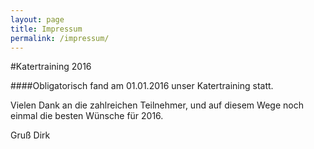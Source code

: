 ```yaml
---
layout: page
title: Impressum
permalink: /impressum/
---
```


#Katertraining 2016

####Obligatorisch fand am 01.01.2016 unser Katertraining statt.

Vielen Dank an die zahlreichen Teilnehmer, und auf diesem Wege noch einmal die besten Wünsche für 2016.

Gruß Dirk
